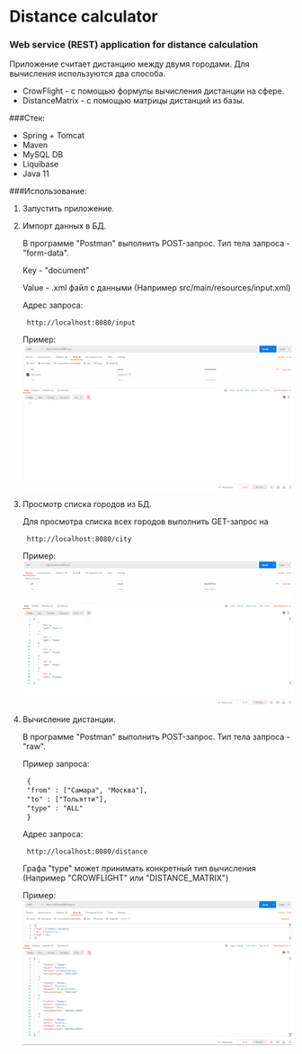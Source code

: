 # Distance calculator

### Web service (REST) application for distance calculation
Приложение считает дистанцию между двумя городами. Для вычисления используются два способа.
* CrowFlight - с помощью формулы вычисления дистанции на сфере.
* DistanceMatrix - с помощью матрицы дистанций из базы.

###Стек:
* Spring + Tomcat
* Maven
* MySQL DB
* Liquibase
* Java 11

###Использование:
1. Запустить приложение.


2. Импорт данных в БД. 

   В программе "Postman" выполнить POST-запрос. Тип тела запроса - "form-data".
    
    Key - "document"

    Value - .xml файл с данными (Например src/main/resources/input.xml)
    
    Адрес запроса:

        http://localhost:8080/input 
   Пример:
   ![offers](https://github.com/ahsel21/distance-calculator/blob/master/src/main/resources/docs/input.png)


3. Просмотр списка городов из БД.

   Для просмотра списка всех городов выполнить GET-запрос на

        http://localhost:8080/city
   
   Пример:
   ![offers](https://github.com/ahsel21/distance-calculator/blob/master/src/main/resources/docs/city.png)


4. Вычисление дистанции.

   В программе "Postman" выполнить POST-запрос. Тип тела запроса - "raw".

   Пример запроса:

        {
        "from" : ["Самара", "Москва"],
        "to" : ["Тольятти"],
        "type" : "ALL"
        }

   Адрес запроса:

        http://localhost:8080/distance  

   Графа "type" может принимать конкретный тип вычисления (Например "CROWFLIGHT" или "DISTANCE_MATRIX")

   Пример:
   ![offers](https://github.com/ahsel21/distance-calculator/blob/master/src/main/resources/docs/distance.png)